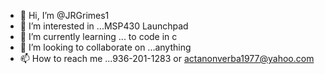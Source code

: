 - 👋 Hi, I’m @JRGrimes1
- 👀 I’m interested in ...MSP430 Launchpad
- 🌱 I’m currently learning ... to code in c
- 💞️ I’m looking to collaborate on ...anything
- 📫 How to reach me ...936-201-1283 or actanonverba1977@yahoo.com

<!---
JRGrimes1/JRGrimes1 is a ✨ special ✨ repository because its `README.md` (this file) appears on your GitHub profile.
You can click the Preview link to take a look at your changes.
--->
